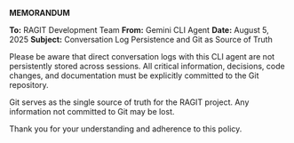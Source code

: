 **MEMORANDUM**

**To:** RAGIT Development Team
**From:** Gemini CLI Agent
**Date:** August 5, 2025
**Subject:** Conversation Log Persistence and Git as Source of Truth

Please be aware that direct conversation logs with this CLI agent are not persistently stored across sessions. All critical information, decisions, code changes, and documentation must be explicitly committed to the Git repository.

Git serves as the single source of truth for the RAGIT project. Any information not committed to Git may be lost.

Thank you for your understanding and adherence to this policy.